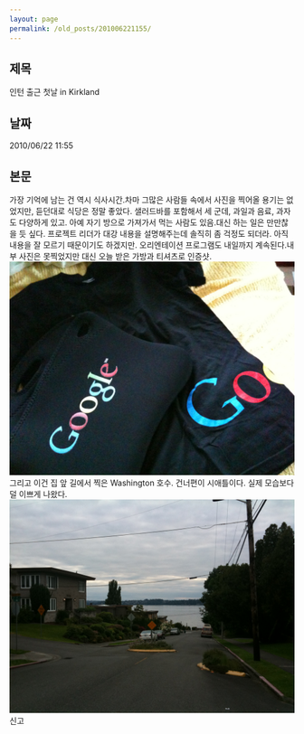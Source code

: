 ```yaml
---
layout: page
permalink: /old_posts/201006221155/
---
```


## 제목
인턴 출근 첫날 in Kirkland

## 날짜
2010/06/22 11:55

## 본문

가장 기억에 남는 건 역시 식사시간.차마 그많은 사람들 속에서 사진을 찍어올 용기는 없었지만, 듣던대로 식당은 정말 좋았다. 샐러드바를 포함해서 세 군데, 과일과 음료, 과자도 다양하게 있고. 아예 자기 방으로 가져가서 먹는 사람도 있음.대신 하는 일은 만만찮을 듯 싶다. 프로젝트 리더가 대강 내용을 설명해주는데 솔직히 좀 걱정도 되더라. 아직 내용을 잘 모르기 때문이기도 하겠지만. 오리엔테이션 프로그램도 내일까지 계속된다.내부 사진은 못찍었지만 대신 오늘 받은 가방과 티셔츠로 인증샷.![c0003499_4c2025e9d4aa2.jpg](201006221155/c0003499_4c2025e9d4aa2.jpg)그리고 이건 집 앞 길에서 찍은 Washington 호수. 건너편이 시애틀이다. 실제 모습보다 덜 이쁘게 나왔다.![c0003499_4c2025d43accf.jpg](201006221155/c0003499_4c2025d43accf.jpg)신고